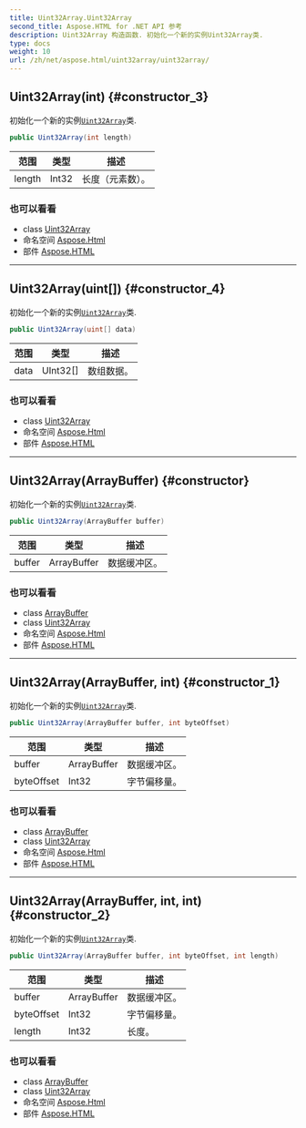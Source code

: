 ```yaml
---
title: Uint32Array.Uint32Array
second_title: Aspose.HTML for .NET API 参考
description: Uint32Array 构造函数. 初始化一个新的实例Uint32Array类.
type: docs
weight: 10
url: /zh/net/aspose.html/uint32array/uint32array/
---
```

## Uint32Array(int) {#constructor_3}

初始化一个新的实例[`Uint32Array`](../)类.

```csharp
public Uint32Array(int length)
```

| 范围 | 类型 | 描述 |
| --- | --- | --- |
| length | Int32 | 长度（元素数）。 |

### 也可以看看

* class [Uint32Array](../)
* 命名空间 [Aspose.Html](../../uint32array/)
* 部件 [Aspose.HTML](../../../)

---

## Uint32Array(uint[]) {#constructor_4}

初始化一个新的实例[`Uint32Array`](../)类.

```csharp
public Uint32Array(uint[] data)
```

| 范围 | 类型 | 描述 |
| --- | --- | --- |
| data | UInt32[] | 数组数据。 |

### 也可以看看

* class [Uint32Array](../)
* 命名空间 [Aspose.Html](../../uint32array/)
* 部件 [Aspose.HTML](../../../)

---

## Uint32Array(ArrayBuffer) {#constructor}

初始化一个新的实例[`Uint32Array`](../)类.

```csharp
public Uint32Array(ArrayBuffer buffer)
```

| 范围 | 类型 | 描述 |
| --- | --- | --- |
| buffer | ArrayBuffer | 数据缓冲区。 |

### 也可以看看

* class [ArrayBuffer](../../arraybuffer/)
* class [Uint32Array](../)
* 命名空间 [Aspose.Html](../../uint32array/)
* 部件 [Aspose.HTML](../../../)

---

## Uint32Array(ArrayBuffer, int) {#constructor_1}

初始化一个新的实例[`Uint32Array`](../)类.

```csharp
public Uint32Array(ArrayBuffer buffer, int byteOffset)
```

| 范围 | 类型 | 描述 |
| --- | --- | --- |
| buffer | ArrayBuffer | 数据缓冲区。 |
| byteOffset | Int32 | 字节偏移量。 |

### 也可以看看

* class [ArrayBuffer](../../arraybuffer/)
* class [Uint32Array](../)
* 命名空间 [Aspose.Html](../../uint32array/)
* 部件 [Aspose.HTML](../../../)

---

## Uint32Array(ArrayBuffer, int, int) {#constructor_2}

初始化一个新的实例[`Uint32Array`](../)类.

```csharp
public Uint32Array(ArrayBuffer buffer, int byteOffset, int length)
```

| 范围 | 类型 | 描述 |
| --- | --- | --- |
| buffer | ArrayBuffer | 数据缓冲区。 |
| byteOffset | Int32 | 字节偏移量。 |
| length | Int32 | 长度。 |

### 也可以看看

* class [ArrayBuffer](../../arraybuffer/)
* class [Uint32Array](../)
* 命名空间 [Aspose.Html](../../uint32array/)
* 部件 [Aspose.HTML](../../../)


